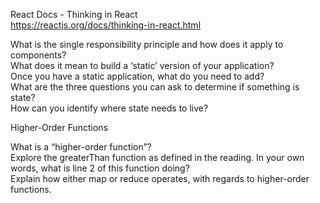 
React Docs - Thinking in React<br>
https://reactjs.org/docs/thinking-in-react.html<br>

What is the single responsibility principle and how does it apply to components?<br>
What does it mean to build a ‘static’ version of your application?<br>
Once you have a static application, what do you need to add?<br>
What are the three questions you can ask to determine if something is state?<br>
How can you identify where state needs to live?<br>


Higher-Order Functions<br>

What is a “higher-order function”?<br>
Explore the greaterThan function as defined in the reading. In your own words, what is line 2 of this function doing?<br>
Explain how either map or reduce operates, with regards to higher-order functions.<br>
